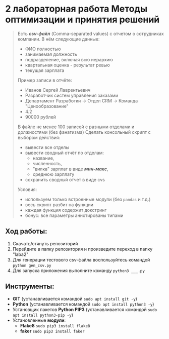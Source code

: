 # 2 лабораторная работа Методы оптимизации и принятия решений

> Есть ***csv-файл*** (Comma-separated values) с отчетом о сотрудниках компании. В нём следующие данные:
> - ФИО полностью
> - занимаемая должность
> - подразделение, включая всю иерархию
> - квартальная оценка - результат ревью
> - текущая зарплата
> 
> Пример записи в отчёте:
> - Иванов Сергей Лаврентьевич
> - Разработчик систем управления заказами
> - Департамент Разработки -> Отдел CRM -> Команда "Ценообразование"
> - 4.2
> - 90000 рублей
> 
> В файле не менее 100 записей с разными отделами и должностями (без фанатизма)
> Сделать консольный скрипт с выбором действия:
> - вывести все отделы
> - вывести сводный отчёт по отделам:
>   - название,
>   - численность,
>   - "вилка" зарплат в виде ***мин-макс***,
>   - среднюю зарплату
> - сохранить сводный отчет в виде cvs
> 
> Условия:
> - используем только встроенные модули (без `pandas` и т.д.)
> - весь скрипт разбит на функции
> - каждая функция содержит докстринг
> - бонус: все параметры аннотированы типами
> 






## Ход работы:
1. Скачать/стянуть репозиторий
1. Перейдите в папку репозитория и произведите переход в папку "laba2"
1. Для генерации тестового csv-файла воспользуйтесь командой `python gen_csv.py`
1. Для запуска приложения выполните команду `python3 ___.py`

## Инструменты:
- **GIT** (устанавливается командой `sudo apt install git -y`)
- **Python** (устанавливается командой `sudo apt install python3 -y`)
- Установщик пакетов **Python PIP3** (устанавливается командой `sudo apt install python3-pip -y`)
- Установленные **модули**:
	+ **Flake8** `sudo pip3 install flake8`
	+ **faker** `sudo pip3 install faker`

